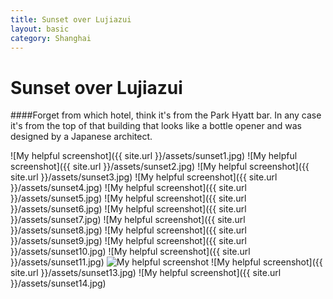 ```yaml
---
title: Sunset over Lujiazui
layout: basic
category: Shanghai
---
```



Sunset over Lujiazui
====================

####Forget from which hotel, think it's from the Park Hyatt bar. In any case it's from the top of that building that looks like a bottle opener and was designed by a Japanese architect.

![My helpful screenshot]({{ site.url }}/assets/sunset1.jpg)
![My helpful screenshot]({{ site.url }}/assets/sunset2.jpg)
![My helpful screenshot]({{ site.url }}/assets/sunset3.jpg)
![My helpful screenshot]({{ site.url }}/assets/sunset4.jpg)
![My helpful screenshot]({{ site.url }}/assets/sunset5.jpg)
![My helpful screenshot]({{ site.url }}/assets/sunset6.jpg)
![My helpful screenshot]({{ site.url }}/assets/sunset7.jpg)
![My helpful screenshot]({{ site.url }}/assets/sunset8.jpg)
![My helpful screenshot]({{ site.url }}/assets/sunset9.jpg)
![My helpful screenshot]({{ site.url }}/assets/sunset10.jpg)
![My helpful screenshot]({{ site.url }}/assets/sunset11.jpg)
![My helpful screenshot](http://res.cloudinary.com/djfwqxjdx/image/upload/v1412515983/sunset12_a3vnje.jpg)
![My helpful screenshot]({{ site.url }}/assets/sunset13.jpg)
![My helpful screenshot]({{ site.url }}/assets/sunset14.jpg)




